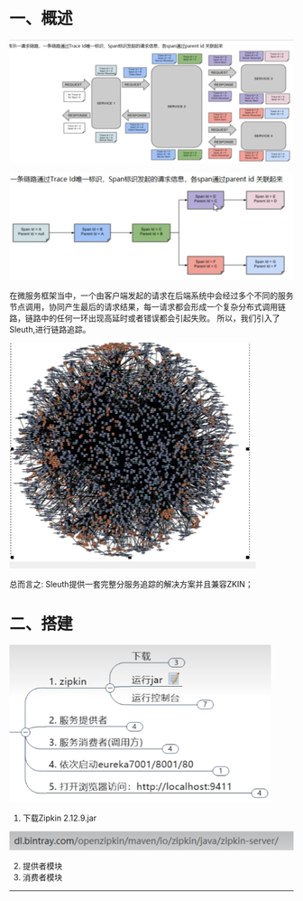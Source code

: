 # 一、概述

![image-20230601232245862](https://raw.githubusercontent.com/Janeonly300/codeImg/main/img/image-20230601232245862.png)



![image-20230601232407348](https://raw.githubusercontent.com/Janeonly300/codeImg/main/img/image-20230601232407348.png)



在微服务框架当中，一个由客户端发起的请求在后端系统中会经过多个不同的服务节点调用，协同产生最后的请求结果，每一请求都会形成一个复杂分布式调用链路，链路中的任何一环出现高延时或者错误都会引起失败。 所以，我们引入了Sleuth,进行链路追踪。

![image-20230601231700005](https://raw.githubusercontent.com/Janeonly300/codeImg/main/img/image-20230601231700005.png)

总而言之: Sleuth提供一套完整分服务追踪的解决方案并且兼容ZKIN；

# 二、搭建

![image-20230601231957506](https://raw.githubusercontent.com/Janeonly300/codeImg/main/img/image-20230601231957506.png)

1. 下载Zipkin 2.12.9.jar

![image-20230601232036002](https://raw.githubusercontent.com/Janeonly300/codeImg/main/img/image-20230601232036002.png)

2. 提供者模块
3. 消费者模块





---





